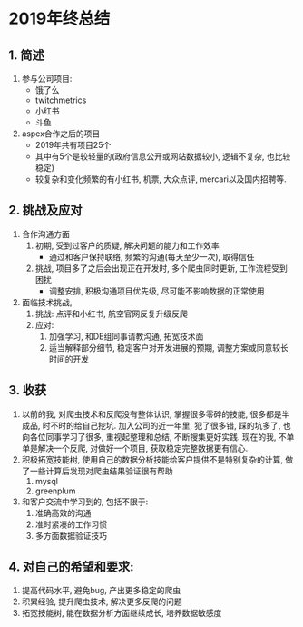# 2019年终总结

## 1. 简述
1. 参与公司项目:
    - 饿了么
    - twitchmetrics
    - 小红书
    - 斗鱼
2. aspex合作之后的项目
    - 2019年共有项目25个
    - 其中有5个是较轻量的(政府信息公开或网站数据较小, 逻辑不复杂, 也比较稳定)
    - 较复杂和变化频繁的有小红书, 机票, 大众点评, mercari以及国内招聘等.

## 2. 挑战及应对
1. 合作沟通方面
    1. 初期, 受到过客户的质疑, 解决问题的能力和工作效率
        - 通过和客户保持联络, 频繁的沟通(每天至少一次), 取得信任
    2. 挑战, 项目多了之后会出现正在开发时, 多个爬虫同时更新, 工作流程受到困扰
        - 调整安排, 积极沟通项目优先级, 尽可能不影响数据的正常使用
2. 面临技术挑战, 
    1. 挑战: 点评和小红书, 航空官网反复升级反爬
    2. 应对:
        1. 加强学习, 和DE组同事请教沟通, 拓宽技术面
        2. 适当解释部分细节, 稳定客户对开发进展的预期, 调整方案或同意较长时间的开发

## 3. 收获
1. 以前的我, 对爬虫技术和反爬没有整体认识, 掌握很多零碎的技能, 很多都是半成品, 时不时的给自己挖坑. 加入公司的近一年里, 犯了很多错, 踩的坑多了, 也向各位同事学习了很多, 重视起整理和总结, 不断搜集更好实践. 现在的我, 不单单是解决一个反爬, 对做好一个项目, 获取稳定完整数据更有信心.
2. 积极拓宽技能树, 使用自己的数据分析技能给客户提供不是特别复杂的计算, 做了一些计算后发现对爬虫结果验证很有帮助
    1. mysql
    2. greenplum
3. 和客户交流中学习到的, 包括不限于:
    1. 准确高效的沟通
    2. 准时紧凑的工作习惯
    3. 多方面数据验证技巧


## 4. 对自己的希望和要求:

1. 提高代码水平, 避免bug, 产出更多稳定的爬虫
2. 积累经验, 提升爬虫技术, 解决更多反爬的问题
3. 拓宽技能树, 能在数据分析方面继续成长, 培养数据敏感度
